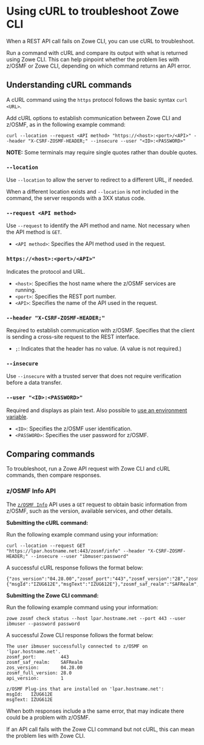 # Using cURL to troubleshoot Zowe CLI

When a REST API call fails on Zowe CLI, you can use cURL to troubleshoot.

Run a command with cURL and compare its output with what is returned using Zowe CLI. This can help pinpoint whether the problem lies with z/OSMF or Zowe CLI, depending on which command returns an API error.

## Understanding cURL commands

A cURL command using the `https` protocol follows the basic syntax `curl <URL>`.

Add cURL options to establish communication between Zowe CLI and z/OSMF, as in the following example command:

```
curl --location --request <API method> "https://<host>:<port>/<API>" --header "X-CSRF-ZOSMF-HEADER;" --insecure --user "<ID>:<PASSWORD>"
```
**NOTE:** Some terminals may require single quotes rather than double quotes.


### `--location`

Use `--location` to allow the server to redirect to a different URL, if needed. 

When a different location exists and `--location` is not included in the command, the server responds with a 3XX status code.

### `--request <API method>`

Use `--request` to identify the API method and name. Not necessary when the API method is `GET`.

- `<API method>`: Specifies the API method used in the request.

### `https://<host>:<port>/<API>"`

Indicates the protocol and URL.

- `<host>`: Specifies the host name where the z/OSMF services are running.
- `<port>`: Specifies the REST port number.
- `<API>`: Specifies the name of the API used in the request.

### `--header "X-CSRF-ZOSMF-HEADER;"`

Required to establish communication with z/OSMF. Specifies that the client is sending a cross-site request to the REST interface.

- `;`: Indicates that the header has no value. (A value is not required.)

### `--insecure`

Use `--insecure` with a trusted server that does not require verification before a data transfer.

### `--user "<ID>:<PASSWORD>"`

Required and displays as plain text. Also possible to [use an environment variable](../../user-guide/cli-using-using-environment-variables.md).

- `<ID>`: Specifies the z/OSMF user identification.
- `<PASSWORD>`: Specifies the user password for z/OSMF.

## Comparing commands

To troubleshoot, run a Zowe API request with Zowe CLI and cURL commands, then compare responses.

### z/OSMF Info API

The [`z/OSMF Info`](https://www.ibm.com/docs/en/zos/2.5.0?topic=service-retrieve-zosmf-information) API uses a `GET` request to obtain basic information from z/OSMF, such as the version, available services, and other details.


**Submitting the cURL command:**

Run the following example command using your information:

```
curl --location --request GET "https://lpar.hostname.net:443/zosmf/info" --header "X-CSRF-ZOSMF-HEADER;" --insecure --user "ibmuser:password"
```
A successful cURL response follows the format below:
```
{"zos_version":"04.28.00","zosmf_port":"443","zosmf_version":"28","zosmf_hostname":"lpar.hostname.net","plugins":{"msgId":"IZUG612E","msgText":"IZUG612E"},"zosmf_saf_realm":"SAFRealm","zosmf_full_version":"28.0","api_version":"1"}
```

**Submitting the Zowe CLI command:**

Run the following example command using your information:

```
zowe zosmf check status --host lpar.hostname.net --port 443 --user ibmuser --password password
```

A successful Zowe CLI response follows the format below:

```
The user ibmuser successfully connected to z/OSMF on 'lpar.hostname.net'.
zosmf_port:         443
zosmf_saf_realm:    SAFRealm
zos_version:        04.28.00
zosmf_full_version: 28.0
api_version:        1

z/OSMF Plug-ins that are installed on 'lpar.hostname.net':
msgId:   IZUG612E
msgText: IZUG612E
```
When both responses include a the same error, that may indicate there could be a problem with z/OSMF.

If an API call fails with the Zowe CLI command but not cURL, this can mean the problem lies with Zowe CLI.
